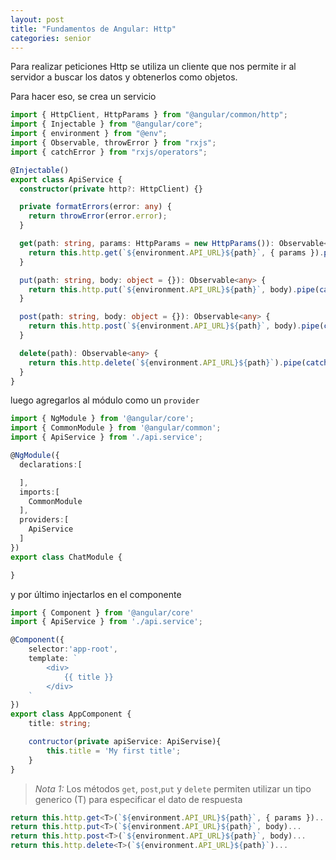 ```yaml
---
layout: post
title: "Fundamentos de Angular: Http"
categories: senior
---
```


Para realizar peticiones Http se utiliza un cliente que <!--more-->nos permite ir al servidor a buscar los datos y obtenerlos como objetos.

Para hacer eso, se crea un servicio

```ts
import { HttpClient, HttpParams } from "@angular/common/http";
import { Injectable } from "@angular/core";
import { environment } from "@env";
import { Observable, throwError } from "rxjs";
import { catchError } from "rxjs/operators";

@Injectable()
export class ApiService {
  constructor(private http?: HttpClient) {}

  private formatErrors(error: any) {
    return throwError(error.error);
  }

  get(path: string, params: HttpParams = new HttpParams()): Observable<any> {
    return this.http.get(`${environment.API_URL}${path}`, { params }).pipe(catchError(this.formatErrors));
  }

  put(path: string, body: object = {}): Observable<any> {
    return this.http.put(`${environment.API_URL}${path}`, body).pipe(catchError(this.formatErrors));
  }

  post(path: string, body: object = {}): Observable<any> {
    return this.http.post(`${environment.API_URL}${path}`, body).pipe(catchError(this.formatErrors));
  }

  delete(path): Observable<any> {
    return this.http.delete(`${environment.API_URL}${path}`).pipe(catchError(this.formatErrors));
  }
}
```
 luego agregarlos al módulo como un `provider`
```ts
import { NgModule } from '@angular/core';
import { CommonModule } from '@angular/common';
import { ApiService } from './api.service';

@NgModule({
  declarations:[

  ],
  imports:[
    CommonModule
  ],
  providers:[
    ApiService
  ]
})
export class ChatModule {

}
```

y por último injectarlos en el componente
```ts
import { Component } from '@angular/core'
import { ApiService } from './api.service';

@Component({
    selector:'app-root',
    template: `
        <div>
            {{ title }}
        </div>
    `
}) 
export class AppComponent {
    title: string;

    contructor(private apiService: ApiServise){
        this.title = 'My first title';
    }
}
```

> *Nota 1:* Los métodos `get`, `post`,`put` y `delete` permiten utilizar un tipo generico (T) para especificar el dato de respuesta

```ts
return this.http.get<T>(`${environment.API_URL}${path}`, { params })...
return this.http.put<T>(`${environment.API_URL}${path}`, body)...
return this.http.post<T>(`${environment.API_URL}${path}`, body)...
return this.http.delete<T>(`${environment.API_URL}${path}`)...
```
